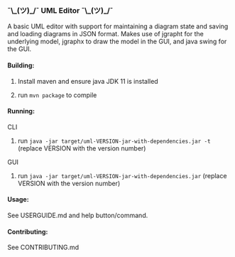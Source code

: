 ### ¯\\\_(ツ)\_/¯ UML Editor ¯\\\_(ツ)\_/¯

A basic UML editor with support for maintaining a diagram state and saving and loading diagrams in JSON format. Makes use of jgrapht for the underlying model, jgraphx to draw the model in the GUI, and java swing for the GUI.

#### Building:

1. Install maven and ensure java JDK 11 is installed

2. run `mvn package` to compile

#### Running:
CLI

1. run `java -jar target/uml-VERSION-jar-with-dependencies.jar -t` (replace VERSION with the version number)

GUI

1. run `java -jar target/uml-VERSION-jar-with-dependencies.jar` (replace VERSION with the version number)

#### Usage:

See USERGUIDE.md and help button/command.

#### Contributing:

See CONTRIBUTING.md